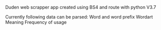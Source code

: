Duden web scrapper app created using BS4 and route with python V3.7

Currently following data can be parsed:
  Word and word prefix
  Wordart
  Meaning
  Frequency of usage

